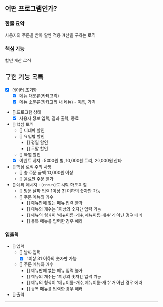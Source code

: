 ## 어떤 프로그램인가?
### 한줄 요약
사용자의 주문을 받아 할인 적용 계산을 구하는 로직
### 핵심 기능
할인 계산 로직 

## 구현 기능 목록
- [x] 데이터 초기화
    - [x] 메뉴 대분류(카테고리)
    - [x] 메뉴 소분류(카테고리 내 메뉴) - 이름, 가격
- [] 프로그램 상태
    - [x] 사용자 정보 입력, 결과 출력, 종료
- [] 핵심 로직
  - [] 디데이 할인
  - [] 요일별 할인
    - [] 평일 할인 
    - [] 주말 할인
  - [] 특별 할인
  - [x] 이벤트 베지 : 5000원 별, 10,000원 트리, 20,000원 산타
- [] 핵심 로직 주의 사항
  - [] 총 주문 금액 10,000원 이상
  - [] 음료만 주문 불가
- [] 예외 메시지 : `[ERROR]`로 시작 하도록 함
  - [] 방문 날짜 입력 1이상 31 이하의 숫자만 가능
  - [] 주문 메뉴와 개수
    - [] 메뉴판에 없는 메뉴 입력 불가
    - [] 메뉴의 개수는 1이상의 숫자만 입력 가능
    - [] 메뉴의 형식이 '메뉴이름-개수,메뉴이름-개수'가 아닌 경우 에러
    - [] 중복 메뉴를 입력한 경우 에러

### 입출력
- [] 입력
    - [] 날짜 입력
      - [x] 1이상 31 이하의 숫자만 가능
    - [] 주문 메뉴와 개수
      - [] 메뉴판에 없는 메뉴 입력 불가
      - [] 메뉴의 개수는 1이상의 숫자만 입력 가능
      - [] 메뉴의 형식이 '메뉴이름-개수,메뉴이름-개수'가 아닌 경우 에러
      - [] 중복 메뉴를 입력한 경우 에러
- [] 출력

---